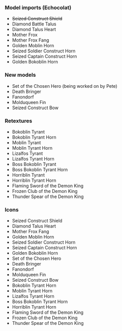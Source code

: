 ### Model imports (Echocolat)
- ~~Seized Construct Shield~~
- Diamond Battle Talus
- Diamond Talus Heart
- Mother Frox
- Mother Frox Fang
- Golden Moblin Horn
- Seized Soldier Construct Horn
- Seized Captain Construct Horn
- Golden Bokoblin Horn

### New models
- Set of the Chosen Hero (being worked on by Pete)
- Death Bringer
- Fanondorf
- Molduqueen Fin
- Seized Construct Bow

### Retextures
- Bokoblin Tyrant
- Bokoblin Tyrant Horn
- Moblin Tyrant
- Moblin Tyrant Horn
- Lizalfos Tyrant
- Lizalfos Tyrant Horn
- Boss Bokoblin Tyrant
- Boss Bokoblin Tyrant Horn
- Horriblin Tyrant
- Horriblin Tyrant Horn
- Flaming Sword of the Demon King
- Frozen Club of the Demon King
- Thunder Spear of the Demon King

### Icons
- Seized Construct Shield
- Diamond Talus Heart
- Mother Frox Fang
- Golden Moblin Horn
- Seized Soldier Construct Horn
- Seized Captain Construct Horn
- Golden Bokoblin Horn
- Set of the Chosen Hero
- Death Bringer
- Fanondorf
- Molduqueen Fin
- Seized Construct Bow
- Bokoblin Tyrant Horn
- Moblin Tyrant Horn
- Lizalfos Tyrant Horn
- Boss Bokoblin Tyrant Horn
- Horriblin Tyrant Horn
- Flaming Sword of the Demon King
- Frozen Club of the Demon King
- Thunder Spear of the Demon King